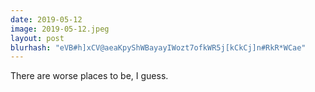 ```yaml
---
date: 2019-05-12
image: 2019-05-12.jpeg
layout: post
blurhash: "eVB#h]xCV@aeaKpyShWBayayIWozt7ofkWR5j[kCkCj]n#RkR*WCae"
---
```


There are worse places to be, I guess.
